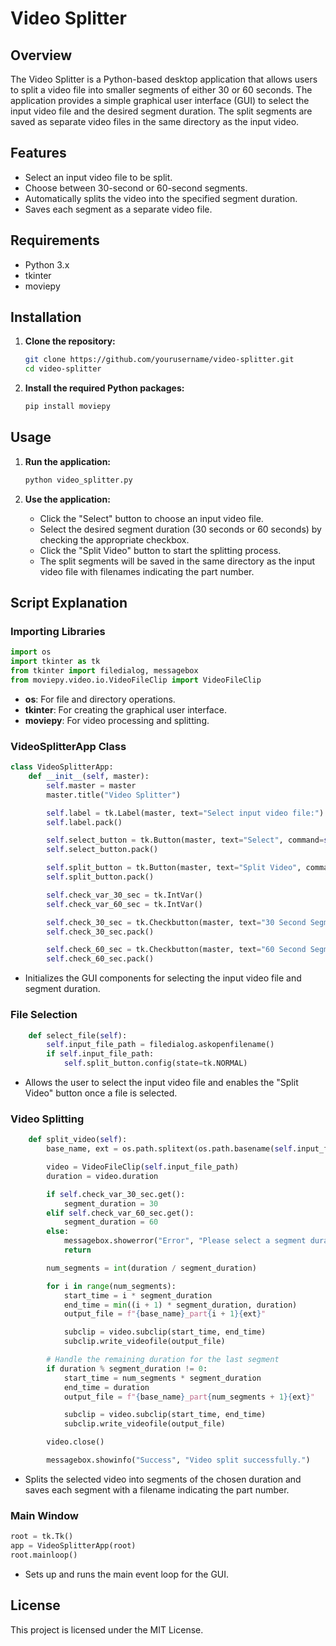 # Video Splitter

## Overview

The Video Splitter is a Python-based desktop application that allows users to split a video file into smaller segments of either 30 or 60 seconds. The application provides a simple graphical user interface (GUI) to select the input video file and the desired segment duration. The split segments are saved as separate video files in the same directory as the input video.

## Features

- Select an input video file to be split.
- Choose between 30-second or 60-second segments.
- Automatically splits the video into the specified segment duration.
- Saves each segment as a separate video file.

## Requirements

- Python 3.x
- tkinter
- moviepy

## Installation

1. **Clone the repository:**
   ```bash
   git clone https://github.com/yourusername/video-splitter.git
   cd video-splitter
   ```

2. **Install the required Python packages:**
   ```bash
   pip install moviepy
   ```

## Usage

1. **Run the application:**
   ```bash
   python video_splitter.py
   ```

2. **Use the application:**
   - Click the "Select" button to choose an input video file.
   - Select the desired segment duration (30 seconds or 60 seconds) by checking the appropriate checkbox.
   - Click the "Split Video" button to start the splitting process.
   - The split segments will be saved in the same directory as the input video file with filenames indicating the part number.

## Script Explanation

### Importing Libraries
```python
import os
import tkinter as tk
from tkinter import filedialog, messagebox
from moviepy.video.io.VideoFileClip import VideoFileClip
```
- **os**: For file and directory operations.
- **tkinter**: For creating the graphical user interface.
- **moviepy**: For video processing and splitting.

### VideoSplitterApp Class
```python
class VideoSplitterApp:
    def __init__(self, master):
        self.master = master
        master.title("Video Splitter")

        self.label = tk.Label(master, text="Select input video file:")
        self.label.pack()

        self.select_button = tk.Button(master, text="Select", command=self.select_file)
        self.select_button.pack()

        self.split_button = tk.Button(master, text="Split Video", command=self.split_video, state=tk.DISABLED)
        self.split_button.pack()

        self.check_var_30_sec = tk.IntVar()
        self.check_var_60_sec = tk.IntVar()

        self.check_30_sec = tk.Checkbutton(master, text="30 Second Segments", variable=self.check_var_30_sec)
        self.check_30_sec.pack()

        self.check_60_sec = tk.Checkbutton(master, text="60 Second Segments", variable=self.check_var_60_sec)
        self.check_60_sec.pack()
```
- Initializes the GUI components for selecting the input video file and segment duration.

### File Selection
```python
    def select_file(self):
        self.input_file_path = filedialog.askopenfilename()
        if self.input_file_path:
            self.split_button.config(state=tk.NORMAL)
```
- Allows the user to select the input video file and enables the "Split Video" button once a file is selected.

### Video Splitting
```python
    def split_video(self):
        base_name, ext = os.path.splitext(os.path.basename(self.input_file_path))

        video = VideoFileClip(self.input_file_path)
        duration = video.duration

        if self.check_var_30_sec.get():
            segment_duration = 30
        elif self.check_var_60_sec.get():
            segment_duration = 60
        else:
            messagebox.showerror("Error", "Please select a segment duration.")
            return

        num_segments = int(duration / segment_duration)

        for i in range(num_segments):
            start_time = i * segment_duration
            end_time = min((i + 1) * segment_duration, duration)
            output_file = f"{base_name}_part{i + 1}{ext}"

            subclip = video.subclip(start_time, end_time)
            subclip.write_videofile(output_file)

        # Handle the remaining duration for the last segment
        if duration % segment_duration != 0:
            start_time = num_segments * segment_duration
            end_time = duration
            output_file = f"{base_name}_part{num_segments + 1}{ext}"

            subclip = video.subclip(start_time, end_time)
            subclip.write_videofile(output_file)

        video.close()

        messagebox.showinfo("Success", "Video split successfully.")
```
- Splits the selected video into segments of the chosen duration and saves each segment with a filename indicating the part number.

### Main Window
```python
root = tk.Tk()
app = VideoSplitterApp(root)
root.mainloop()
```
- Sets up and runs the main event loop for the GUI.

## License

This project is licensed under the MIT License.
